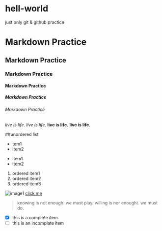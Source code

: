 # hell-world
just only git &amp; github practice

# Markdown Practice
## Markdown Practice
### Markdown Practice
#### Markdown Practice
##### Markdown Practice
###### Markdown Practice



*live is life.*  _live is life._ 
**live is life.** __live is life.__  

##unordered list
* tem1
* item2

- item1
- item2

1. ordered item1
2. ordered item2
3. ordered item3

![image1]("https://www.wku.ac.kr/wp-content/themes/wku/common/img/logo.png")
[click me]("https://www.wku.ac.kr/wp-content/themes/wku/common/img/logo.png")

> knowing is not enough. we must play. willing is nor enought. we must do.

- [x] this is a complete item.
- [ ] this is an incomplate item
